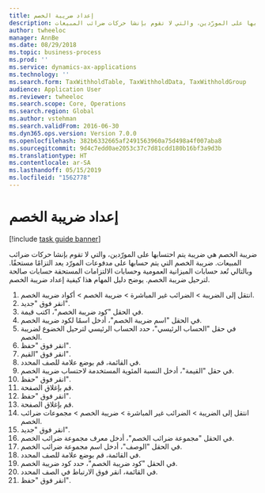 ```yaml
---
title: إعداد ضريبة الخصم
description: ضريبة الخصم هي ضريبة يتم احتسابها على المورّدين، والتي لا تقوم بإنشا حركات ضرائب المبيعات.
author: twheeloc
manager: AnnBe
ms.date: 08/29/2018
ms.topic: business-process
ms.prod: ''
ms.service: dynamics-ax-applications
ms.technology: ''
ms.search.form: TaxWithholdTable, TaxWithholdData, TaxWithholdGroup
audience: Application User
ms.reviewer: twheeloc
ms.search.scope: Core, Operations
ms.search.region: Global
ms.author: vstehman
ms.search.validFrom: 2016-06-30
ms.dyn365.ops.version: Version 7.0.0
ms.openlocfilehash: 382b6332665af2491563960a75d498a4f007aba8
ms.sourcegitcommit: 9d4c7edd0ae2053c37c7d81cdd180b16bf3a9d3b
ms.translationtype: HT
ms.contentlocale: ar-SA
ms.lasthandoff: 05/15/2019
ms.locfileid: "1562778"
---
```

# <a name="set-up-withholding-tax"></a>إعداد ضريبة الخصم

[!include [task guide banner](../../includes/task-guide-banner.md)]

ضريبة الخصم هي ضريبة يتم احتسابها على المورّدين، والتي لا تقوم بإنشا حركات ضرائب المبيعات. ضريبة الخصم التي يتم حسابها على مدفوعات المورّد يعد التزامًا مستحقًا. وبالتالي تُعد حسابات الميزانية العمومية وحسابات الالتزامات المستحقة حسابات صالحة لترحيل ضريبة الخصم. يوضح دليل المهام هذا كيفية إعداد ضريبة الخصم.

1. انتقل إلى الضريبة > الضرائب غير المباشرة > ضريبة الخصم > أكواد ضريبة الخصم.
2. انقر فوق "جديد".
3. في الحقل "كود ضريبة الخصم"، اكتب قيمة.
4. في الحقل "اسم ضريبة الخصم"، أدخل اسمًا لكود ضريبة الخصم.
5. في حقل "الحساب الرئيسي"، حدد الحساب الرئيسي لترحيل الخضوع لضريبة الخصم.
6. انقر فوق "حفظ".
7. انقر فوق "القيم‬".
8. في القائمة، قم بوضع علامة للصف المحدد.
9. في حقل "القيمة"، أدخل النسبة المئوية المستخدمة لاحتساب ضريبة الخصم.
10. انقر فوق "حفظ".
11. قم بإغلاق الصفحة.
12. انقر فوق "حفظ".
13. قم بإغلاق الصفحة.
14. انتقل إلى الضريبة > الضرائب غير المباشرة > ضريبة الخصم‬ > مجموعات ضرائب الخصم‬.
15. انقر فوق "جديد".
16. في الحقل "مجموعة ضرائب الخصم"، أدخل معرف مجموعة ضرائب الخصم.
17. في الحقل "الوصف"، أدخل اسم مجموعة ضرائب الخصم.
18. في القائمة، قم بوضع علامة للصف المحدد.
19. في الحقل "كود ضريبة الخصم"، حدد كود ضريبة الخصم.
20. في القائمة، انقر فوق الارتباط في الصف المحدد.
21. انقر فوق "حفظ".

